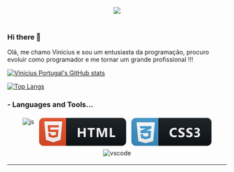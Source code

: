 <p align="center">
  <img src="https://media.giphy.com/media/MeJgB3yMMwIaHmKD4z/giphy.gif" width="30%">
  <br><br>
  </p>

### Hi there 👋

Olá, me chamo Vinicius e sou um entusiasta da programação, procuro evoluir como programador e me tornar um grande profissional !!!


[![Vinicius Portugal's GitHub stats](https://github-readme-stats.vercel.app/api?username=ViniciusPortugal-dev)](https://github.com/anuraghazra/github-readme-stats)

[![Top Langs](https://github-readme-stats.vercel.app/api/top-langs/?username=ViniciusPortugal-dev&layout=compact)](https://github.com/ViniciusPortugal-dev/github-readme-stats)

### - Languages and Tools...

<p align="center">

  <!-- For more icons please follow  https://github.com/MikeCodesDotNET/ColoredBadges -->

  
  
  <img src="https://github.com/Quadrified/Quadrified/blob/master/assets/svg/dev/languages/js.svg" alt="js" style="vertical-align:top; margin:4px">
  
  <img src="https://github.com/MikeCodesDotNET/ColoredBadges/blob/master/svg/dev/languages/html.svg" alt="html" style="vertical-align:top; margin:4px">
  
  <img src="https://github.com/MikeCodesDotNET/ColoredBadges/blob/master/svg/dev/languages/css3.svg" alt="css3" style="vertical-align:top; margin:4px">
  
  <img src="https://github.com/Quadrified/Quadrified/blob/master/assets/svg/dev/tools/visualstudio_code.svg" alt="vscode" style="vertical-align:top; margin:4px">

 

---

</p>

